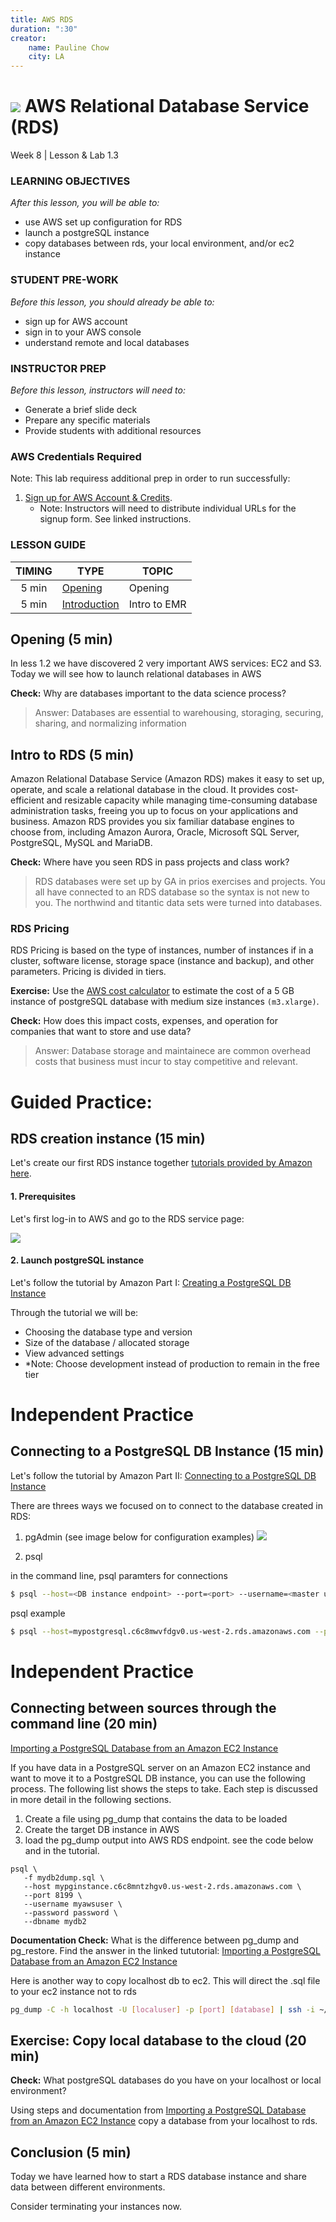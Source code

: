 ```yaml
---
title: AWS RDS
duration: ":30"
creator:
    name: Pauline Chow
    city: LA
---
```


# ![](https://ga-dash.s3.amazonaws.com/production/assets/logo-9f88ae6c9c3871690e33280fcf557f33.png) AWS Relational Database Service (RDS)
Week 8 | Lesson & Lab 1.3

### LEARNING OBJECTIVES
*After this lesson, you will be able to:*
- use AWS set up configuration for RDS
- launch a postgreSQL instance
- copy databases between rds, your local environment, and/or ec2 instance

### STUDENT PRE-WORK
*Before this lesson, you should already be able to:*
- sign up for AWS account
- sign in to your AWS console
- understand remote and local databases

### INSTRUCTOR PREP
*Before this lesson, instructors will need to:*
- Generate a brief slide deck
- Prepare any specific materials
- Provide students with additional resources

### AWS Credentials Required
Note: This lab requiress additional prep in order to run successfully:

1. [Sign up for AWS Account & Credits](../AWS-instructions.md).
    - Note: Instructors will need to distribute individual URLs for the signup form. See linked instructions.

### LESSON GUIDE
| TIMING  | TYPE  | TOPIC  |
|:-:|---|---|
| 5 min | [Opening](#opening) | Opening |
| 5 min | [Introduction](#introduction) | Intro to EMR |

<a name="opening"></a>
## Opening (5 min)

In less 1.2 we have discovered 2 very important AWS services: EC2 and S3. Today we will see how to launch relational databases in AWS

**Check:** Why are databases important to the data science process? 
> Answer: Databases are essential to warehousing, storaging, securing, sharing, and normalizing information

<a name="introduction"></a>
## Intro to RDS (5 min)

Amazon Relational Database Service (Amazon RDS) makes it easy to set up, operate, and scale a relational database in the cloud. It provides cost-efficient and resizable capacity while managing time-consuming database administration tasks, freeing you up to focus on your applications and business. Amazon RDS provides you six familiar database engines to choose from, including Amazon Aurora, Oracle, Microsoft SQL Server, PostgreSQL, MySQL and MariaDB.

**Check:** Where have you seen RDS in pass projects and class work?
> RDS databases were set up by GA in prios exercises and projects. You all have connected to an RDS database so the syntax is not new to you. The northwind and titantic data sets were turned into databases.

### RDS Pricing

RDS Pricing is based on the type of instances, number of instances if in a cluster, software license, storage space (instance and backup), and other parameters. Pricing is divided in tiers. 

**Exercise:**
Use the [AWS cost calculator](https://calculator.s3.amazonaws.com/index.html) to estimate the cost of a 5 GB instance of postgreSQL database with medium size instances `(m3.xlarge)`. 

**Check:** How does this impact costs, expenses, and operation for companies that want to store and use data?
> Answer: Database storage and maintainece are common overhead costs that business must incur to stay competitive and relevant.

<a name="guided-practice"></a>
# Guided Practice:
## RDS creation instance (15 min)

Let's create our first RDS instance together [tutorials provided by Amazon here](http://docs.aws.amazon.com/AmazonRDS/latest/UserGuide/CHAP_GettingStarted.html).

#### 1. Prerequisites

Let's first log-in to AWS and go to the RDS service page:

![](./assets/images/rds.png)

#### 2.  Launch postgreSQL instance 

Let's follow the tutorial by Amazon Part I: [Creating a PostgreSQL DB Instance](http://docs.aws.amazon.com/AmazonRDS/latest/UserGuide/CHAP_GettingStarted.CreatingConnecting.PostgreSQL.html)

Through the tutorial we will be: 
- Choosing the database type and version
- Size of the database / allocated storage
- View advanced settings 
- *Note: Choose development instead of production to remain in the free tier

<a name="ind-practice"></a>
# Independent Practice
## Connecting to a PostgreSQL DB Instance (15 min)

Let's follow the tutorial by Amazon Part II: [Connecting to a PostgreSQL DB Instance](http://docs.aws.amazon.com/AmazonRDS/latest/UserGuide/CHAP_GettingStarted.CreatingConnecting.PostgreSQL.html)

There are threes ways we focused on to connect to the database created in RDS:
1. pgAdmin (see image below for configuration examples)
![](./assets/images/rds_pgadmin.png)

2. psql 
	
in the command line, psql paramters for connections

```bash
$ psql --host=<DB instance endpoint> --port=<port> --username=<master user name> --password --dbname=<database name> 
```
	
psql example 

```bash
$ psql --host=mypostgresql.c6c8mwvfdgv0.us-west-2.rds.amazonaws.com --port=5432 --username=awsuser --password --dbname=mypgdb 
```

<a name="ind-practice"></a>
# Independent Practice
## Connecting between sources through the command line (20 min)

[Importing a PostgreSQL Database from an Amazon EC2 Instance](http://docs.aws.amazon.com/AmazonRDS/latest/UserGuide/PostgreSQL.Procedural.Importing.html)

If you have data in a PostgreSQL server on an Amazon EC2 instance and want to move it to a PostgreSQL DB instance, you can use the following process. The following list shows the steps to take. Each step is discussed in more detail in the following sections.

1. Create a file using pg_dump that contains the data to be loaded
2. Create the target DB instance in AWS
3. load the pg_dump output into AWS RDS endpoint. see the code below and in the tutorial.

```
psql \
   -f mydb2dump.sql \
   --host mypginstance.c6c8mntzhgv0.us-west-2.rds.amazonaws.com \
   --port 8199 \
   --username myawsuser \
   --password password \
   --dbname mydb2 
```


**Documentation Check:** What is the difference between pg_dump and pg_restore. Find the answer in the linked tututorial: [Importing a PostgreSQL Database from an Amazon EC2 Instance](http://docs.aws.amazon.com/AmazonRDS/latest/UserGuide/PostgreSQL.Procedural.Importing.html) 

Here is another way to copy localhost db to ec2. This will direct the .sql file to your ec2 instance not to rds

```bash
pg_dump -C -h localhost -U [localuser] -p [port] [database] | ssh -i ~/.ssh/[key].pem [user]@ec2-xx-xxx-xxx.compute-1.amazonaws.com -p9222 "cat > [location].sql"
```

<a name="independent-practice"></a>
## Exercise: Copy local database to the cloud  (20 min)

**Check:** What postgreSQL databases do you have on your localhost or local environment?

Using steps and documentation from [Importing a PostgreSQL Database from an Amazon EC2 Instance](http://docs.aws.amazon.com/AmazonRDS/latest/UserGuide/PostgreSQL.Procedural.Importing.html) copy a database from your localhost to rds. 

<a name="conclusion"></a>
## Conclusion (5 min)

Today we have learned how to start a RDS database instance and share data between different environments.

Consider terminating your instances now. 
